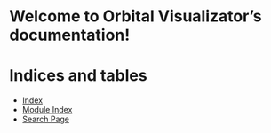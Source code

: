 <!-- Orbital Visualizator documentation master file, created by
sphinx-quickstart on Mon Dec 16 20:35:16 2024.
You can adapt this file completely to your liking, but it should at least
contain the root `toctree` directive. -->

# Welcome to Orbital Visualizator’s documentation!

# Indices and tables

* [Index](genindex.md)
* [Module Index](py-modindex.md)
* [Search Page](search.md)
